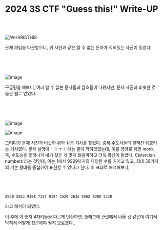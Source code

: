<!DOCTYPE html>
<html>
<head>
    <link rel="stylesheet" type="text/css" href="style.css">
</head>
<body>
    <h1>2024 3S CTF "Guess this!"  Write-UP</h1>
</body>
<br>
<br>
</html>

![WHARISTHIS](https://github.com/user-attachments/assets/cc67fa23-f882-4c6f-902b-d0fd2168a204)

문제 파일을 다운받으니, 위 사진과 같은 알 수 없는 문자가 적혀있는 사진이 있었다.
<br>

 </br>
 <br>

 </br>
 
![image](https://github.com/user-attachments/assets/d92b13c8-55c9-446c-ba96-865073cebada)

구글링을 해보니, 여러 알 수 없는 문자들과 암호들이 나왔지만, 문제 사진과 비슷한 것들은 별로 없었다. 
<br>

 </br>
 <br>

 </br>
 
![image](https://github.com/user-attachments/assets/310f147c-a2ea-4ef2-aa91-4da1a44ea1a7)

![image](https://github.com/user-attachments/assets/fe766bb9-78e9-4594-b4b4-64789b3be817)

그러다가 문제 사진과 비슷한 위와 같은 기사를 찾았다. 중세 수도사들의 잊혀진 암호라는 기사였다. 문제 설명에 ㅡㅐㅜㅏ 라는 말이 적혀있었는데, 이를 영어로 하면 monk 즉, 수도승을 뜻하니까 내가 찾은 게 맞지 않을까하고 더욱 확신이 들었다.
Cistercian numbers 라는 것인데, 이는 1에서 9999까지의 다양한 수를 가지고 있고, 최대 36가지의 기본 형태를 중첩하여 표현할 수 있다고 한다.
이 표대로 해석해보니,
<br>

 </br>
 <br>

 </br>
 
```
2930 2023 9108 7317 8184 1520 2636 8862 0380 5320
```
라고 해석이 되었다. 

이 후에 이 숫자 4자리들을 다르게 변환하면, 플래그에 관련해서 나올 것 같은데 여기서 막혀서 어떻게 접근해야 될지 모르겠다..
